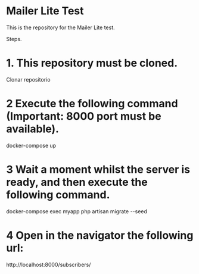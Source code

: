 # Mailer Lite Test
This is the repository for the Mailer Lite test.


Steps.

# 1. This repository must be cloned. 
Clonar repositorio

# 2 Execute the following command (Important: 8000 port must be available).
 docker-compose up

# 3 Wait a moment whilst the server is ready, and then execute the following command.
docker-compose exec myapp php artisan migrate --seed

# 4 Open in the navigator the following url: 

http://localhost:8000/subscribers/ 







